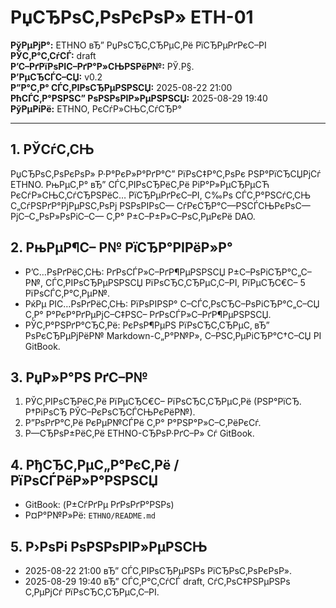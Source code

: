 ﻿# РџСЂРѕС‚РѕРєРѕР» ETH-01
**РўРµРјР°:** ETHNO вЂ” РџРѕСЂС‚СЂРµС‚Рё РїСЂРµРґРєС–РІ  
**РЎС‚Р°С‚СѓСЃ:** draft  
**Р’С–РґРїРѕРІС–РґР°Р»СЊРЅРёР№:** РЎ.Р§.  
**Р’РµСЂСЃС–СЏ:** v0.2  
**Р”Р°С‚Р° СЃС‚РІРѕСЂРµРЅРЅСЏ:** 2025-08-22 21:00  
**РћСЃС‚Р°РЅРЅС” РѕРЅРѕРІР»РµРЅРЅСЏ:** 2025-08-29 19:40  
**РўРµРіРё:** ETHNO, РєСѓР»СЊС‚СѓСЂР°  

---

## 1. РЎСѓС‚СЊ
РџСЂРѕС‚РѕРєРѕР» Р·Р°РєР»Р°РґР°С” РїРѕС‡Р°С‚РѕРє РЅР°РїСЂСЏРјСѓ ETHNO. РњРµС‚Р° вЂ” СЃС‚РІРѕСЂРёС‚Рё РіР°Р»РµСЂРµСЋ РєСѓР»СЊС‚СѓСЂРЅРёС… РїСЂРµРґРєС–РІ, С‰Рѕ СЃС‚Р°РЅСѓС‚СЊ С„СѓРЅРґР°РјРµРЅС‚РѕРј РЅРѕРІРѕС— СѓРєСЂР°С—РЅСЃСЊРєРѕС— РјС–С„РѕР»РѕРіС–С— С‚Р° Р±С–Р±Р»С–РѕС‚РµРєРё DAO.

## 2. РњРµР¶С– Р№ РїСЂР°РІРёР»Р°
- Р’С…РѕРґРёС‚СЊ: РґРѕСЃР»С–РґР¶РµРЅРЅСЏ Р±С–РѕРіСЂР°С„С–Р№, СЃС‚РІРѕСЂРµРЅРЅСЏ РїРѕСЂС‚СЂРµС‚С–РІ, РїРµСЂС€С– 5 РїРѕСЃС‚Р°С‚РµР№.  
- РќРµ РІС…РѕРґРёС‚СЊ: РїРѕРІРЅР° С–СЃС‚РѕСЂС–РѕРіСЂР°С„С–СЏ С‚Р° Р°РєР°РґРµРјС–С‡РЅС– РґРѕСЃР»С–РґР¶РµРЅРЅСЏ.  
- РЎС‚Р°РЅРґР°СЂС‚Рё: РєРѕР¶РµРЅ РїРѕСЂС‚СЂРµС‚ вЂ” РѕРєСЂРµРјРёР№ Markdown-С„Р°Р№Р», С–РЅС‚РµРіСЂР°С†С–СЏ РІ GitBook.  

## 3. РџР»Р°РЅ РґС–Р№
1. РЎС‚РІРѕСЂРёС‚Рё РїРµСЂС€С– РїРѕСЂС‚СЂРµС‚Рё (РЅР°РїСЂ. Р†РіРѕСЂ РЎС–РєРѕСЂСЃСЊРєРёР№).  
2. Р”РѕРґР°С‚Рё РєРµР№СЃРё С‚Р° Р°РЅР°Р»С–С‚РёРєСѓ.  
3. Р—СЂРѕР±РёС‚Рё ETHNO-СЂРѕР·РґС–Р» Сѓ GitBook.  

## 4. РђСЂС‚РµС„Р°РєС‚Рё / РїРѕСЃРёР»Р°РЅРЅСЏ
- GitBook: (Р±СѓРґРµ РґРѕРґР°РЅРѕ)  
- Р¤Р°Р№Р»Рё: `ETHNO/README.md`  

## 5. Р›РѕРі РѕРЅРѕРІР»РµРЅСЊ
- 2025-08-22 21:00 вЂ” СЃС‚РІРѕСЂРµРЅРѕ РїСЂРѕС‚РѕРєРѕР».  
- 2025-08-29 19:40 вЂ” СЃС‚Р°С‚СѓСЃ draft, СѓС‚РѕС‡РЅРµРЅРѕ С‚РµРјСѓ РїРѕСЂС‚СЂРµС‚С–РІ.
